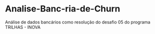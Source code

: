 # Analise-Banc-ria-de-Churn
Análise de dados bancários como resolução do desafio 05 do programa TRILHAS - INOVA 
